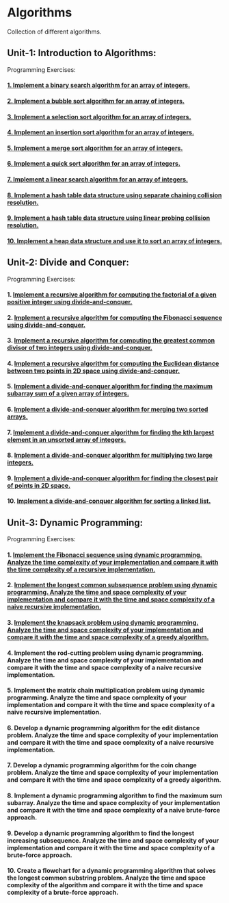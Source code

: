 # Algorithms
Collection of different algorithms.

## Unit-1: Introduction to Algorithms:
Programming Exercises:
#### [1. Implement a binary search algorithm for an array of integers.](https://github.com/manisha-nair28/Algorithms/tree/main/1.%20Binary%20Search)
#### [2. Implement a bubble sort algorithm for an array of integers.](https://github.com/manisha-nair28/Algorithms/tree/main/2.%20Bubble%20Sort)
#### [3. Implement a selection sort algorithm for an array of integers.](https://github.com/manisha-nair28/Algorithms/tree/main/3.%20Selection%20Sort)
#### [4. Implement an insertion sort algorithm for an array of integers.](https://github.com/manisha-nair28/Algorithms/tree/main/4.%20Insertion%20Sort)
#### [5. Implement a merge sort algorithm for an array of integers.](https://github.com/manisha-nair28/Algorithms/tree/main/5.%20Merge%20Sort)
#### [6. Implement a quick sort algorithm for an array of integers.](https://github.com/manisha-nair28/Algorithms/tree/main/6.%20Quick%20Sort)
#### [7. Implement a linear search algorithm for an array of integers.](https://github.com/manisha-nair28/Algorithms/tree/main/7.%20Linear%20Search)
#### [8. Implement a hash table data structure using separate chaining collision resolution.](https://github.com/manisha-nair28/Algorithms/tree/main/8.%20Hash%20table%20(separate%20chaining))
#### [9. Implement a hash table data structure using linear probing collision resolution.](https://github.com/manisha-nair28/Algorithms/tree/main/9.%20Hash%20Table%20(linear%20probing))
#### [10. Implement a heap data structure and use it to sort an array of integers.](https://github.com/manisha-nair28/Algorithms/tree/main/10.%20Heap)

## Unit-2: Divide and Conquer:

Programming Exercises:
#### 1. [Implement a recursive algorithm for computing the factorial of a given positive integer using divide-and-conquer.](https://github.com/manisha-nair28/Algorithms/tree/main/11.%20Factorial)
#### 2. [Implement a recursive algorithm for computing the Fibonacci sequence using divide-and-conquer.](https://github.com/manisha-nair28/Algorithms/tree/main/12.%20Fibonacci)
#### 3. [Implement a recursive algorithm for computing the greatest common divisor of two integers using divide-and-conquer.](https://github.com/manisha-nair28/Algorithms/tree/main/13.%20Greatest%20Common%20Divisor)
#### 4. [Implement a recursive algorithm for computing the Euclidean distance between two points in 2D space using divide-and-conquer.](https://github.com/manisha-nair28/Algorithms/tree/main/14.%20Eucleadian%20Distance)
#### 5. [Implement a divide-and-conquer algorithm for finding the maximum subarray sum of a given array of integers.](https://github.com/manisha-nair28/Algorithms/tree/main/15.%20Maximum%20Subarray)
#### 6. [Implement a divide-and-conquer algorithm for merging two sorted arrays.](https://github.com/manisha-nair28/Algorithms/tree/main/16.%20Sorted%20Array%20Merge)
#### 7. [Implement a divide-and-conquer algorithm for finding the kth largest element in an unsorted array of integers.](https://github.com/manisha-nair28/Algorithms/tree/main/17.%20k%20largest%20element)
#### 8. [Implement a divide-and-conquer algorithm for multiplying two large integers.](https://github.com/manisha-nair28/Algorithms/blob/main/18.%20Integer%20multiplication)
#### 9. [Implement a divide-and-conquer algorithm for finding the closest pair of points in 2D space.](https://github.com/manisha-nair28/Algorithms/tree/main/19.%20Closest%20pair%20of%20points%20)
#### 10. [Implement a divide-and-conquer algorithm for sorting a linked list.](https://github.com/manisha-nair28/Algorithms/tree/main/20.%20Linked%20List%20Sorting)

## Unit-3: Dynamic Programming:
Programming Exercises:
#### 1. [Implement the Fibonacci sequence using dynamic programming. Analyze the time complexity of your implementation and compare it with the time complexity of a recursive implementation.](https://github.com/manisha-nair28/Algorithms/blob/main/Dynamic%20Programming%201/fibonacci.cpp)
#### 2. [Implement the longest common subsequence problem using dynamic programming. Analyze the time and space complexity of your implementation and compare it with the time and space complexity of a naive recursive implementation.]()
#### 3. [Implement the knapsack problem using dynamic programming. Analyze the time and space complexity of your implementation and compare it with the time and space complexity of a greedy algorithm.]()
#### 4. Implement the rod-cutting problem using dynamic programming. Analyze the time and space complexity of your implementation and compare it with the time and space complexity of a naive recursive implementation.
#### 5. Implement the matrix chain multiplication problem using dynamic programming. Analyze the time and space complexity of your implementation and compare it with the time and space complexity of a naive recursive implementation.
#### 6. Develop a dynamic programming algorithm for the edit distance problem. Analyze the time and space complexity of your implementation and compare it with the time and space complexity of a naive recursive implementation.
#### 7. Develop a dynamic programming algorithm for the coin change problem. Analyze the time and space complexity of your implementation and compare it with the time and space complexity of a greedy algorithm.
#### 8. Implement a dynamic programming algorithm to find the maximum sum subarray. Analyze the time and space complexity of your implementation and compare it with the time and space complexity of a naive brute-force approach.
#### 9. Develop a dynamic programming algorithm to find the longest increasing subsequence. Analyze the time and space complexity of your implementation and compare it with the time and space complexity of a brute-force approach.
#### 10. Create a flowchart for a dynamic programming algorithm that solves the longest common substring problem. Analyze the time and space complexity of the algorithm and compare it with the time and space complexity of a brute-force approach.

